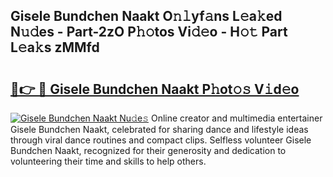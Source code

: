 ## Gisele Bundchen Naakt O𝚗𝚕yf𝚊ns L𝚎a𝚔ed N𝚞𝚍es - Part-2zO P𝚑𝚘tos Vi𝚍𝚎o - H𝚘𝚝 Part L𝚎a𝚔s zMMfd

# <h2><a href="http://kfesabt.oniu.top/?m=Gisele+Bundchen+Naakt">🔗👉 🔴 Gisele Bundchen Naakt P𝚑ot𝚘𝚜 V𝚒d𝚎o</a></h2>

[![Gisele Bundchen Naakt Nu𝚍e𝚜](https://i.imgur.com/0qMVB7G.gif)](http://kfesabt.oniu.top/?m=Gisele+Bundchen+Naakt)
Online creator and multimedia entertainer Gisele Bundchen Naakt, celebrated for sharing dance and lifestyle ideas through viral dance routines and compact clips. Selfless volunteer Gisele Bundchen Naakt, recognized for their generosity and dedication to volunteering their time and skills to help others.  
